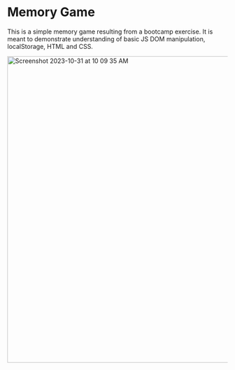 # Memory Game
This is a simple memory game resulting from a bootcamp exercise. It is meant to demonstrate understanding of basic JS DOM manipulation, localStorage, HTML and CSS.

<img width="701" alt="Screenshot 2023-10-31 at 10 09 35 AM" src="https://github.com/yukonnor/bootcamp_MemoryGame/assets/22033835/a0acb97e-0774-4f6d-a8bc-e071fee9b938">

